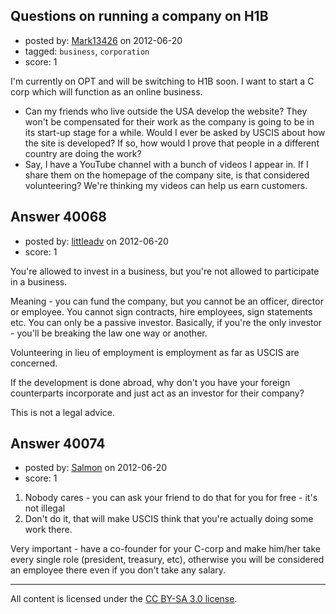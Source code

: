 ## Questions on running a company on H1B

- posted by: [Mark13426](https://stackexchange.com/users/-1/14430-mark13426) on 2012-06-20
- tagged: `business`, `corporation`
- score: 1

I'm currently on OPT and will be switching to H1B soon. I want to start a C corp which will function as an online business. 

- Can my friends who live outside the USA develop the website? They won't be compensated for their work as the company is going to be in its start-up stage for a while. Would I ever be asked by USCIS about how the site is developed? If so, how would I prove that people in a different country are doing the work?
- Say, I have a YouTube channel with a bunch of videos I appear in. If I share them on the homepage of the company site, is that considered volunteering? We're thinking my videos can help us earn customers.


## Answer 40068

- posted by: [littleadv](https://stackexchange.com/users/-1/13808-littleadv) on 2012-06-20
- score: 1

You're allowed to invest in a business, but you're not allowed to participate in a business.

Meaning - you can fund the company, but you cannot be an officer, director or employee. You cannot sign contracts, hire employees, sign statements etc. You can only be a passive investor. Basically, if you're the only investor - you'll be breaking the law one way or another.

Volunteering in lieu of employment is employment as far as USCIS are concerned.

If the development is done abroad, why don't you have your foreign counterparts incorporate and just act as an investor for their company?

This is not a legal advice.


## Answer 40074

- posted by: [Salmon](https://stackexchange.com/users/-1/5445-salmon) on 2012-06-20
- score: 1

 1. Nobody cares - you can ask your friend to do that for you for free - it's not illegal
 2. Don't do it, that will make USCIS think that you're actually doing some work there. 

Very important - have a co-founder for your C-corp and make him/her take every single role (president, treasury, etc), otherwise you will be considered an employee there even if you don't take any salary. 
 



---

All content is licensed under the [CC BY-SA 3.0 license](https://creativecommons.org/licenses/by-sa/3.0/).
